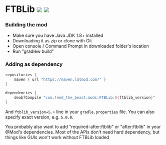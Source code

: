 # FTBLib [![](http://cf.way2muchnoise.eu/ftblib.svg)](https://minecraft.curseforge.com/projects/ftblib) [![](http://cf.way2muchnoise.eu/versions/ftblib.svg)](https://minecraft.curseforge.com/projects/ftblib)

### Building the mod

- Make sure you have Java JDK 1.8+ installed
- Downloading it as zip or clone with Git
- Open console / Command Prompt in downloaded folder's location
- Run "gradlew build"

### Adding as dependency

```groovy
repositories {
	maven { url "https://maven.latmod.com/" }
}

dependencies {
	deobfCompile "com.feed_the_beast.mods:FTBLib:${ftblib_version}"
}
```

And `ftblib_version=5.+` line in your `gradle.properties` file. You can also specify exact version, e.g. `5.0.0`.

You probably also want to add "required-after:ftblib" or "after:ftblib" in your @Mod's dependencies.
Most of the APIs don't need hard dependency, but things like GUIs won't work without FTBLib loaded